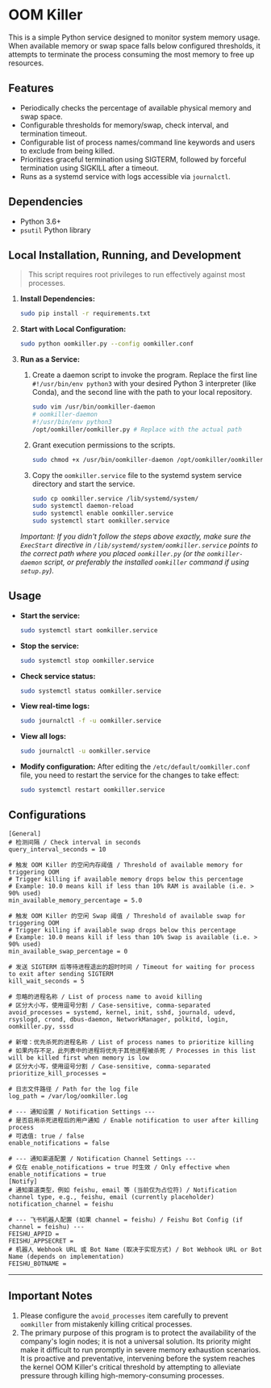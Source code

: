 # OOM Killer

This is a simple Python service designed to monitor system memory usage. When available memory or swap space falls below configured thresholds, it attempts to terminate the process consuming the most memory to free up resources.

## Features

- Periodically checks the percentage of available physical memory and swap space.
- Configurable thresholds for memory/swap, check interval, and termination timeout.
- Configurable list of process names/command line keywords and users to exclude from being killed.
- Prioritizes graceful termination using SIGTERM, followed by forceful termination using SIGKILL after a timeout.
- Runs as a systemd service with logs accessible via `journalctl`.

## Dependencies

- Python 3.6+
- `psutil` Python library

## Local Installation, Running, and Development

> This script requires root privileges to run effectively against most processes.

1.  **Install Dependencies:**
    ```bash
    sudo pip install -r requirements.txt
    ```

2.  **Start with Local Configuration:**
    ```bash
    sudo python oomkiller.py --config oomkiller.conf
    ```

3.  **Run as a Service:**
    1.  Create a daemon script to invoke the program. Replace the first line `#!/usr/bin/env python3` with your desired Python 3 interpreter (like Conda), and the second line with the path to your local repository.
        ```bash
        sudo vim /usr/bin/oomkiller-daemon
        # oomkiller-daemon
        #!/usr/bin/env python3
        /opt/oomkiller/oomkiller.py # Replace with the actual path
        ```
    2.  Grant execution permissions to the scripts.
        ```bash
        sudo chmod +x /usr/bin/oomkiller-daemon /opt/oomkiller/oomkiller.py # Adjust path as needed
        ```
    3.  Copy the `oomkiller.service` file to the systemd system service directory and start the service.
        ```bash
        sudo cp oomkiller.service /lib/systemd/system/
        sudo systemctl daemon-reload
        sudo systemctl enable oomkiller.service
        sudo systemctl start oomkiller.service
        ```
    *Important: If you didn't follow the steps above exactly, make sure the `ExecStart` directive in `/lib/systemd/system/oomkiller.service` points to the correct path where you placed `oomkiller.py` (or the `oomkiller-daemon` script, or preferably the installed `oomkiller` command if using `setup.py`).*

## Usage

- **Start the service:**
  ```bash
  sudo systemctl start oomkiller.service
  ```

- **Stop the service:**
  ```bash
  sudo systemctl stop oomkiller.service
  ```

- **Check service status:**
  ```bash
  sudo systemctl status oomkiller.service
  ```

- **View real-time logs:**
  ```bash
  sudo journalctl -f -u oomkiller.service
  ```

- **View all logs:**
  ```bash
  sudo journalctl -u oomkiller.service
  ```

- **Modify configuration:**
  After editing the `/etc/default/oomkiller.conf` file, you need to restart the service for the changes to take effect:
  ```bash
  sudo systemctl restart oomkiller.service
  ```

## Configurations
```Plain
[General]
# 检测间隔 / Check interval in seconds
query_interval_seconds = 10

# 触发 OOM Killer 的空闲内存阈值 / Threshold of available memory for triggering OOM
# Trigger killing if available memory drops below this percentage
# Example: 10.0 means kill if less than 10% RAM is available (i.e. > 90% used)
min_available_memory_percentage = 5.0

# 触发 OOM Killer 的空闲 Swap 阈值 / Threshold of available swap for triggering OOM
# Trigger killing if available swap drops below this percentage
# Example: 10.0 means kill if less than 10% Swap is available (i.e. > 90% used)
min_available_swap_percentage = 0

# 发送 SIGTERM 后等待进程退出的超时时间 / Timeout for waiting for process to exit after sending SIGTERM
kill_wait_seconds = 5

# 忽略的进程名称 / List of process name to avoid killing
# 区分大小写，使用逗号分割 / Case-sensitive, comma-separated
avoid_processes = systemd, kernel, init, sshd, journald, udevd, rsyslogd, crond, dbus-daemon, NetworkManager, polkitd, login, oomkiller.py, sssd

# 新增：优先杀死的进程名称 / List of process names to prioritize killing
# 如果内存不足，此列表中的进程将优先于其他进程被杀死 / Processes in this list will be killed first when memory is low
# 区分大小写，使用逗号分割 / Case-sensitive, comma-separated
prioritize_kill_processes = 

# 日志文件路径 / Path for the log file
log_path = /var/log/oomkiller.log

# --- 通知设置 / Notification Settings ---
# 是否启用杀死进程后的用户通知 / Enable notification to user after killing process
# 可选值: true / false
enable_notifications = false

# --- 通知渠道配置 / Notification Channel Settings ---
# 仅在 enable_notifications = true 时生效 / Only effective when enable_notifications = true
[Notify]
# 通知渠道类型，例如 feishu, email 等 (当前仅为占位符) / Notification channel type, e.g., feishu, email (currently placeholder)
notification_channel = feishu

# --- 飞书机器人配置 (如果 channel = feishu) / Feishu Bot Config (if channel = feishu) ---
FEISHU_APPID = 
FEISHU_APPSECRET = 
# 机器人 Webhook URL 或 Bot Name (取决于实现方式) / Bot Webhook URL or Bot Name (depends on implementation)
FEISHU_BOTNAME = 
```
---
## Important Notes
1. Please configure the `avoid_processes` item carefully to prevent `oomkiller` from mistakenly killing critical processes.
2. The primary purpose of this program is to protect the availability of the company's login nodes; it is not a universal solution. Its priority might make it difficult to run promptly in severe memory exhaustion scenarios. It is proactive and preventative, intervening before the system reaches the kernel OOM Killer's critical threshold by attempting to alleviate pressure through killing high-memory-consuming processes. 